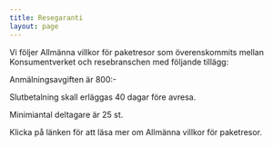 ```yaml
---
title: Resegaranti
layout: page
---
```

Vi följer Allmänna villkor för paketresor som överenskommits mellan Konsumentverket och resebranschen med följande tillägg:

Anmälningsavgiften är 800:-

Slutbetalning skall erläggas 40 dagar före avresa.

Minimiantal deltagare är 25 st.

 Klicka på länken för att läsa mer om Allmänna villkor för paketresor.
